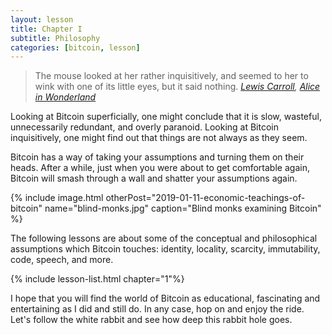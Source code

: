 ```yaml
---
layout: lesson
title: Chapter I
subtitle: Philosophy
categories: [bitcoin, lesson]
---
```


> The mouse looked at her rather inquisitively, and seemed to her to wink with
> one of its little eyes, but it said nothing.
> <cite>[Lewis Carroll][carroll], [Alice in Wonderland][alice]</cite>

Looking at Bitcoin superficially, one might conclude that it is slow, wasteful,
unnecessarily redundant, and overly paranoid. Looking at Bitcoin inquisitively,
one might find out that things are not always as they seem.

Bitcoin has a way of taking your assumptions and turning them on their heads.
After a while, just when you were about to get comfortable again, Bitcoin will
smash through a wall and shatter your assumptions again.

{% include image.html otherPost="2019-01-11-economic-teachings-of-bitcoin" name="blind-monks.jpg" caption="Blind monks examining Bitcoin" %}

The following lessons are about some of the conceptual and philosophical
assumptions which Bitcoin touches: identity, locality, scarcity, immutability,
code, speech, and more.

{% include lesson-list.html chapter="1"%}

I hope that you will find the world of Bitcoin as educational, fascinating and
entertaining as I did and still do. In any case, hop on and enjoy the ride.
Let's follow the white rabbit and see how deep this rabbit hole goes.

<!-- Wikipedia -->
[alice]: https://en.wikipedia.org/wiki/Alice%27s_Adventures_in_Wonderland
[carroll]: https://en.wikipedia.org/wiki/Lewis_Carroll
